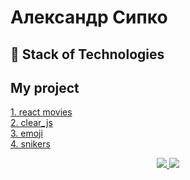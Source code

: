 # Александр Сипко

## 🚀 Stack of Technologies

<h2>My project</h2>

<link></link>

[1. react movies](https://alexandersipko.github.io/movie/) </br>
[2. clear_js](https://alexandersipko.github.io/avsipko.github.io/) </br>
[3. emoji](https://meme-emoji.netlify.app) </br>
[4. snikers](https://superlative-kelpie-b634cd.netlify.app)

<p align="center">
  <a href="https://skillicons.dev/">
    <img src="https://skillicons.dev/icons?i=bash,lua,neovim,git,gitlab,github,githubactions,py,django,redis,postgres,nginx,docker,kubernetes,html,css,javascript,typescript,react,aws,gcp&perline=7&theme=dark" />
  </a>
  <a href="https://github.com/AlexanderSipko/?tab=repositories">
    <img src="https://github-readme-stats.vercel.app/api/top-langs/?username=AlexanderSipko&layout=compact&hide_border=true&hide_title=true&count_private=true&include_all_commits=true&show_icons=true&bg_color=00000000&text_color=c3c6ce&icon_color=4e64f7" />
  </a>
</p>
